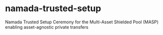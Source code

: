 # namada-trusted-setup
Namada Trusted Setup Ceremony for the Multi-Asset Shielded Pool (MASP) enabling asset-agnostic private transfers
